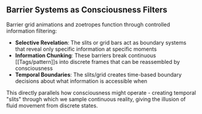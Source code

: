 ## Barrier Systems as Consciousness Filters

Barrier grid animations and zoetropes function through controlled information filtering:

- **Selective Revelation**: The slits or grid bars act as boundary systems that reveal only specific information at specific moments
- **Information Chunking**: These barriers break continuous [[Tags/pattern]]s into discrete frames that can be reassembled by consciousness
- **Temporal Boundaries**: The slits/grid creates time-based boundary decisions about what information is accessible when

This directly parallels how consciousness might operate - creating temporal "slits" through which we sample continuous reality, giving the illusion of fluid movement from discrete states.